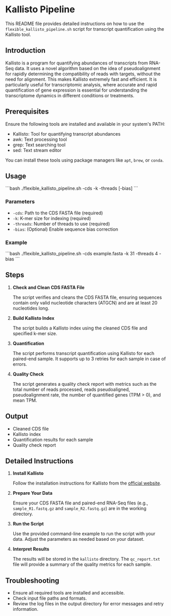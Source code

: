 
# Kallisto Pipeline

This README file provides detailed instructions on how to use the `flexible_kallisto_pipeline.sh` script for transcript quantification using the Kallisto tool.

## Introduction

Kallisto is a program for quantifying abundances of transcripts from RNA-Seq data. It uses a novel algorithm based on the idea of pseudoalignment for rapidly determining the compatibility of reads with targets, without the need for alignment. This makes Kallisto extremely fast and efficient. It is particularly useful for transcriptomic analysis, where accurate and rapid quantification of gene expression is essential for understanding the transcriptome dynamics in different conditions or treatments.

## Prerequisites

Ensure the following tools are installed and available in your system's PATH:

- Kallisto: Tool for quantifying transcript abundances
- awk: Text processing tool
- grep: Text searching tool
- sed: Text stream editor

You can install these tools using package managers like `apt`, `brew`, or `conda`.

## Usage

\`\`\`bash
./flexible_kallisto_pipeline.sh -cds <CDS file> -k <k-mer number> -threads <number of threads> [-bias]
\`\`\`

### Parameters

- `-cds`: Path to the CDS FASTA file (required)
- `-k`: K-mer size for indexing (required)
- `-threads`: Number of threads to use (required)
- `-bias`: (Optional) Enable sequence bias correction

### Example

\`\`\`bash
./flexible_kallisto_pipeline.sh -cds example.fasta -k 31 -threads 4 -bias
\`\`\`

## Steps

1. **Check and Clean CDS FASTA File**

   The script verifies and cleans the CDS FASTA file, ensuring sequences contain only valid nucleotide characters (ATGCN) and are at least 20 nucleotides long.

2. **Build Kallisto Index**

   The script builds a Kallisto index using the cleaned CDS file and specified k-mer size.

3. **Quantification**

   The script performs transcript quantification using Kallisto for each paired-end sample. It supports up to 3 retries for each sample in case of errors.

4. **Quality Check**

   The script generates a quality check report with metrics such as the total number of reads processed, reads pseudoaligned, pseudoalignment rate, the number of quantified genes (TPM > 0), and mean TPM.

## Output

- Cleaned CDS file
- Kallisto index
- Quantification results for each sample
- Quality check report

## Detailed Instructions

1. **Install Kallisto**

   Follow the installation instructions for Kallisto from the [official website](https://pachterlab.github.io/kallisto/).

2. **Prepare Your Data**

   Ensure your CDS FASTA file and paired-end RNA-Seq files (e.g., `sample_R1.fastq.gz` and `sample_R2.fastq.gz`) are in the working directory.

3. **Run the Script**

   Use the provided command-line example to run the script with your data. Adjust the parameters as needed based on your dataset.

4. **Interpret Results**

   The results will be stored in the `kallisto` directory. The `qc_report.txt` file will provide a summary of the quality metrics for each sample.

## Troubleshooting

- Ensure all required tools are installed and accessible.
- Check input file paths and formats.
- Review the log files in the output directory for error messages and retry information.
